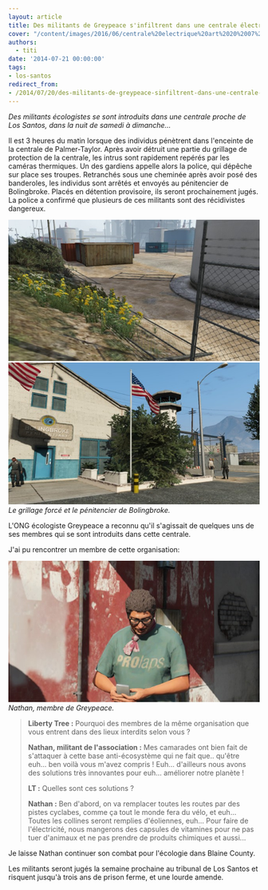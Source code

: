 ```yaml
---
layout: article
title: Des militants de Greypeace s'infiltrent dans une centrale électrique
cover: "/content/images/2016/06/centrale%20electrique%20art%2020%2007%2014.jpg"
authors:
  - titi
date: '2014-07-21 00:00:00'
tags:
- los-santos
redirect_from:
- /2014/07/20/des-militants-de-greypeace-sinfiltrent-dans-une-centrale-electrique
---
```


_Des militants écologistes se sont introduits dans une centrale proche de Los Santos, dans la nuit de samedi à dimanche..._

Il est 3 heures du matin lorsque des individus pénètrent dans l'enceinte de la centrale de Palmer-Taylor. Après avoir détruit une partie du grillage de protection de la centrale, les intrus sont rapidement repérés par les caméras thermiques. Un des gardiens appelle alors la police, qui dépêche sur place ses troupes. Retranchés sous une cheminée après avoir posé des banderoles, les individus sont arrêtés et envoyés au pénitencier de Bolingbroke. Placés en détention provisoire, ils seront prochainement jugés. La police a confirmé que plusieurs de ces militants sont des récidivistes dangereux.

![](/content/images/2016/06/entree%20forcee%20art%2020%2007%2014.jpg)
![Le grillage forcé et le pénitencier de Bolingbroke.](/content/images/2016/06/bolingbroke%20art%2020%2007%2014.jpg)
_Le grillage forcé et le pénitencier de Bolingbroke._

L'ONG écologiste Greypeace a reconnu qu'il s'agissait de quelques uns de ses membres qui se sont introduits dans cette centrale.

J'ai pu rencontrer un membre de cette organisation:

![Nathan, membre de Greypeace.](/content/images/2016/06/ecologiste%20art%2020%2007%2014.jpg)
_Nathan, membre de Greypeace._

> **Liberty Tree :** Pourquoi des membres de la même organisation que vous entrent dans des lieux interdits selon vous ?
> 
> **Nathan, militant de l'association :** Mes camarades ont bien fait de s'attaquer à cette base anti-écosystème qui ne fait que.. qu'être euh... ben voilà vous m'avez compris ! Euh... d'ailleurs nous avons des solutions très innovantes pour euh... améliorer notre planète !
> 
> **LT :** Quelles sont ces solutions ?
> 
> **Nathan :** Ben d'abord, on va remplacer toutes les routes par des pistes cyclabes, comme ça tout le monde fera du vélo, et euh... Toutes les collines seront remplies d'éoliennes, euh... Pour faire de l'électricité, nous mangerons des capsules de vitamines pour ne pas tuer d'animaux et ne pas prendre de produits chimiques et aussi...

Je laisse Nathan continuer son combat pour l'écologie dans Blaine County.

Les militants seront jugés la semaine prochaine au tribunal de Los Santos et risquent jusqu'à trois ans de prison ferme, et une lourde amende.